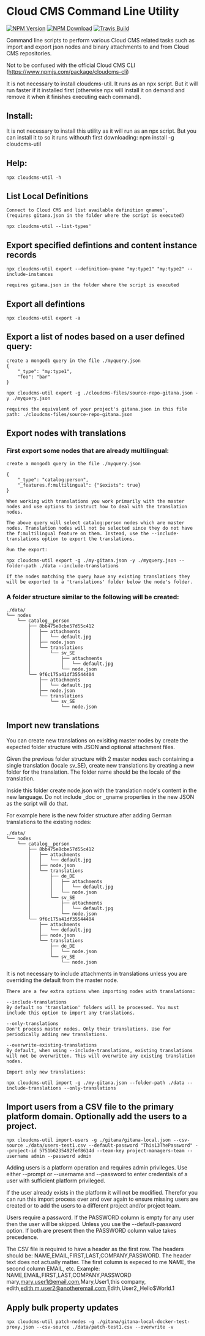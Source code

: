 # Cloud CMS Command Line Utility
[![NPM Version](https://img.shields.io/npm/v/cloudcms-util.svg)](https://www.npmjs.com/package/cloudcms-util)
[![NPM Download](https://img.shields.io/npm/dm/cloudcms-util.svg)](https://www.npmjs.com/package/cloudcms-util)
[![Travis Build](https://img.shields.io/travis/harrymoore/cloudcms-util)](https://img.shields.io/travis/harrymoore/cloudcms-util)

Command line scripts to perform various Cloud CMS related tasks such as import and export json nodes and binary attachments to and from Cloud CMS repositories.

Not to be confused with the official Cloud CMS CLI (https://www.npmjs.com/package/cloudcms-cli)

It is not necessary to install cloudcms-util. It runs as an npx script. But it will run faster if it installed first (otherwise npx will install it on demand and remove it when it finishes executing each command).

## Install:
It is not necessary to install this utility as it will run as an npx script. But you can install it to so it runs withouth first downloading:
    npm install -g cloudcms-util

## Help:
    npx cloudcms-util -h

## List Local Definitions
    Connect to Cloud CMS and list available definition qnames',
    (requires gitana.json in the folder where the script is executed)

    npx cloudcms-util --list-types'

## Export specified defintions and content instance records
    npx cloudcms-util export --definition-qname "my:type1" "my:type2" --include-instances

    requires gitana.json in the folder where the script is executed

## Export all defintions
    npx cloudcms-util export -a
    
## Export a list of nodes based on a user defined query:
    create a mongodb query in the file ./myquery.json
    {
        "_type": "my:type1",
        "foo": "bar"
    }

    npx cloudcms-util export -g ./cloudcms-files/source-repo-gitana.json -y ./myquery.json

    requires the equivalent of your project's gitana.json in this file path: ./cloudcms-files/source-repo-gitana.json

## Export nodes with translations

### First export some nodes that are already multilingual:
    create a mongodb query in the file ./myquery.json

    {
        "_type": "catalog:person",
        "_features.f:multilingual": {"$exists": true}
    }

    When working with translations you work primarily with the master nodes and use options to instruct how to deal with the translation nodes.

    The above query will select catalog:person nodes which are master nodes. Translation nodes will not be selected since they do not have the f:multilingual feature on them. Instead, use the --include-translations option to export the translations.
    
    Run the export:

    npx cloudcms-util export -g ./my-gitana.json -y ./myquery.json --folder-path ./data --include-translations

    If the nodes matching the query have any existing translations they will be exported to a 'translations' folder below the node's folder.

### A folder structure similar to the following will be created:
    ./data/
    └── nodes
        └── catalog__person
            ├── 8bb475e8cbe57d55c412
            │   ├── attachments
            │   │   └── default.jpg
            │   ├── node.json
            │   └── translations
            │       └── sv_SE
            │           ├── attachments
            │           │   └── default.jpg
            │           └── node.json
            └── 9f6c175a41df35544404
                ├── attachments
                │   └── default.jpg
                ├── node.json
                └── translations
                    └── sv_SE
                        └── node.json    

## Import new translations
You can create new translations on exisiting master nodes by create the expected folder structure with JSON and optional attachment files.

Given the previous folder structure with 2 master nodes each containing a single translation (locale sv_SE), create new translations by creating a new folder for the translation. The folder name should be the locale of the translation.

Inside this folder create node.json with the translation node's content in the new language. Do not include _doc or _qname properties in the new JSON as the script will do that.

For example here is the new folder structure after adding German translations to the existing nodes:

    ./data/
    └── nodes
        └── catalog__person
            ├── 8bb475e8cbe57d55c412
            │   ├── attachments
            │   │   └── default.jpg
            │   ├── node.json
            │   └── translations
            │       ├── de_DE
            │       │   ├── attachments
            │       │   │   └── default.jpg
            │       │   └── node.json
            │       └── sv_SE
            │           ├── attachments
            │           │   └── default.jpg
            │           └── node.json
            └── 9f6c175a41df35544404
                ├── attachments
                │   └── default.jpg
                ├── node.json
                └── translations
                    ├── de_DE
                    │   └── node.json
                    └── sv_SE
                        └── node.json

It is not necessary to include attachments in translations unless you are overriding the default from the master node.

    There are a few extra options when importing nodes with translations:

    --include-translations
    By default no 'translation' folders will be processed. You must include this option to import any translations.

    --only-translations
    Don't process master nodes. Only their translations. Use for periodically adding new translations.

    --overwrite-existing-translations
    By default, when using --include-translations, existing translations will not be overwritten. This will overwrite any existing translation nodes.

    Import only new translations:

    npx cloudcms-util import -g ./my-gitana.json --folder-path ./data --include-translations --only-translations

## Import users from a CSV file to the primary platform domain. Optionally add the users to a project.

    npx cloudcms-util import-users -g ./gitana/gitana-local.json --csv-source ./data/users-test1.csv --default-password "This13ThePassword" --project-id 5751b6235492fef8614d --team-key project-managers-team --username admin --password admin

Adding users is a platform operation and requires admin privileges. Use either --prompt or --username and --password to enter credentials of a user with sufficient platform privileged.

If the user already exists in the platform it will not be modified. Therefor you can run this import process over and over again to ensure missing users are created or to add the users to a different project and/or project team.

Users require a password. If the PASSWORD column is empty for any user then the user will be skipped. Unless you use the --default-password option. If both are present then the PASSWORD column value takes precedence.

The CSV file is required to have a header as the first row. The headers should be: NAME,EMAIL,FIRST,LAST,COMPANY,PASSWORD. The header text does not actually matter. The first column is expeced to me NAME, the second column EMAIL, etc.
Example: 
NAME,EMAIL,FIRST,LAST,COMPANY,PASSWORD
mary,mary.user1@email.com,Mary,User1,this company,
edith,edith.m.user2@anotheremail.com,Edith,User2,,Hello$World.1

## Apply bulk property updates
```
npx cloudcms-util patch-nodes -g ./gitana/gitana-local-docker-test-proxy.json --csv-source ./data/patch-test1.csv --overwrite -v
```
